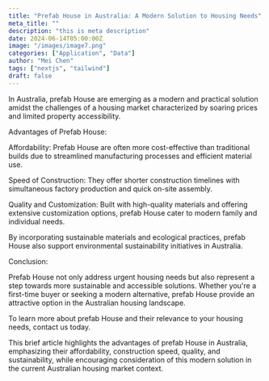 ```yaml
---
title: "Prefab House in Australia: A Modern Solution to Housing Needs"
meta_title: ""
description: "this is meta description"
date: 2024-06-14T05:00:00Z
image: "/images/image7.png"
categories: ["Application", "Data"]
author: "Mei Chen"
tags: ["nextjs", "tailwind"]
draft: false
---
```


In Australia, prefab House are emerging as a modern and practical solution amidst the challenges of a housing market characterized by soaring prices and limited property accessibility.

Advantages of Prefab House:

Affordability: Prefab House are often more cost-effective than traditional builds due to streamlined manufacturing processes and efficient material use.

Speed of Construction: They offer shorter construction timelines with simultaneous factory production and quick on-site assembly.

Quality and Customization: Built with high-quality materials and offering extensive customization options, prefab House cater to modern family and individual needs.

By incorporating sustainable materials and ecological practices, prefab House also support environmental sustainability initiatives in Australia.

Conclusion:

Prefab House not only address urgent housing needs but also represent a step towards more sustainable and accessible solutions. Whether you're a first-time buyer or seeking a modern alternative, prefab House provide an attractive option in the Australian housing landscape.

To learn more about prefab House and their relevance to your housing needs, contact us today.

This brief article highlights the advantages of prefab House in Australia, emphasizing their affordability, construction speed, quality, and sustainability, while encouraging consideration of this modern solution in the current Australian housing market context.